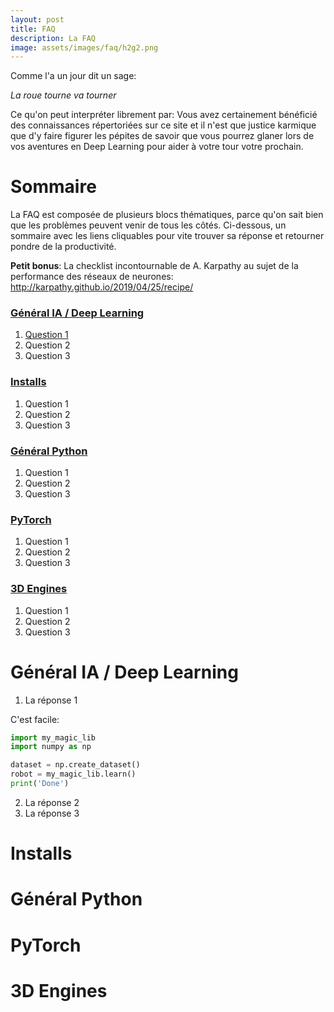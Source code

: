 ```yaml
---
layout: post
title: FAQ
description: La FAQ
image: assets/images/faq/h2g2.png
---
```


Comme l'a un jour dit un sage: 

*La roue tourne va tourner* 

Ce qu'on peut interpréter librement par: Vous avez certainement bénéficié des connaissances répertoriées sur ce site et il n'est que justice karmique que d'y faire figurer les pépites de savoir que vous pourrez glaner lors de vos aventures en Deep Learning pour aider à votre tour votre prochain. 

# Sommaire 


La FAQ est composée de plusieurs blocs thématiques, parce qu'on sait bien que les problèmes peuvent venir de tous les côtés. Ci-dessous, un sommaire avec les liens cliquables pour vite trouver sa réponse et retourner pondre de la productivité. 

**Petit bonus**: La checklist incontournable de A. Karpathy au sujet de la performance des réseaux de neurones: http://karpathy.github.io/2019/04/25/recipe/ 
 
### [Général IA / Deep Learning](#ia) 

1. [Question 1](#ia_1)
1. Question 2
1. Question 3

### [Installs](#installs)

1. Question 1
1. Question 2
1. Question 3


### [Général Python](#python)

1. Question 1
1. Question 2
1. Question 3

### [PyTorch](#pytorch)

1. Question 1
1. Question 2
1. Question 3

### [3D Engines](#engines)

1. Question 1
1. Question 2
1. Question 3



# Général IA / Deep Learning <span id="ia"></span>

1. La réponse 1 <span id="ia_1"></span>

C'est facile: 

```python 
import my_magic_lib
import numpy as np 

dataset = np.create_dataset()
robot = my_magic_lib.learn()
print('Done')
```


2. La réponse 2 <span id="ia_2"></span>
3. La réponse 3 <span id="ia_3"></span> 

# Installs <span id="installs"></span>

# Général Python <span id="python"></span>

# PyTorch <span id="pytorch"></span>

# 3D Engines <span id="engines"></span>


